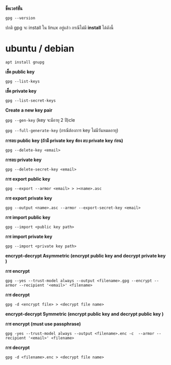 **ช็คเวอร์ชั่น**

`gpg --version`

ปกติ gpg จะ install ใน linux อยู่แล้ว กรณีไม่มี **install** ได้ดังนี้ 

# ubuntu / debian

`apt install gnupg`


**เช็ค public key**

`gpg --list-keys`

**เช็ค private key**

`gpg --list-secret-keys`


**Create a new key pair**

`gpg --gen-key` (key จะมีอายุ 2 ปี)cle

`gpg --full-generate-key` (กรณีต้องการ key ไม่มีวันหมดอายุ)


**การลบ public key (ถ้ามี private key ต้อง ลบ private key ก่อน)**

`gpg --delete-key <email>`

**การลบ private key**

`gpg --delete-secret-key <email>`

**การ export public key**

`gpg --export --armor <email> > ><name>.asc`

**การ export private key**

`gpg --output <name>.asc --armor --export-secret-key <email>`

**การ import public key**

`gpg --import <public key path>`

**การ import private key**

`gpg --import <private key path>`


**encrypt-decrypt Asymmetric (encrypt public key and decrypt private key )**

**การ encrypt**

`gpg --yes --trust-model always --output <filename>.gpg --encrypt --armor --recipient '<email>' <filename>`

**การ decrypt**

`gpg -d <encrypt file> > <decrypt file name>`


**encrypt-decrypt Symmetric (encrypt public key and decrypt public key )**

**การ encrypt (must use passphrase)**

`gpg -yes --trust-model always --output <filename>.enc -c  --armor --recipient '<email>' <filename>`

**การ decrypt**

`gpg -d <filename>.enc > <decrypt file name>`